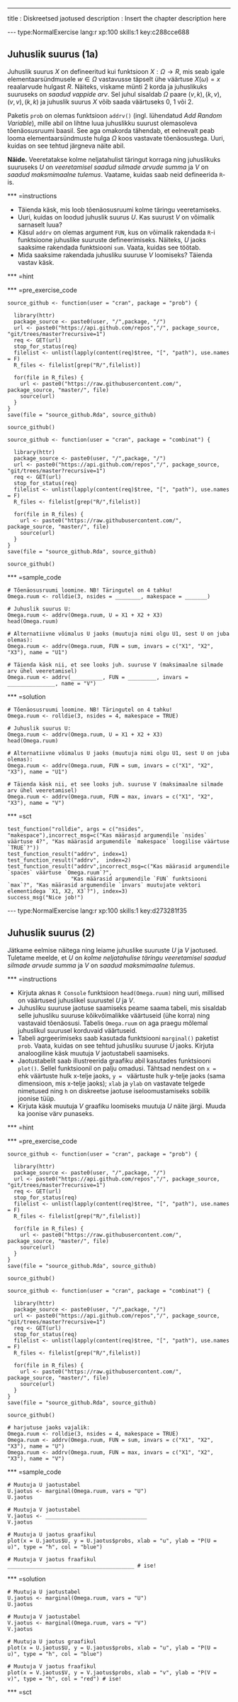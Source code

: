 ---
title       : Diskreetsed jaotused
description : Insert the chapter description here



--- type:NormalExercise lang:r xp:100 skills:1 key:c288cce688
## Juhuslik suurus (1a)

Juhuslik suurus $X$ on defineeritud kui funktsioon  $X:\Omega \to R$, mis seab igale elementaarsündmusele $w \in \Omega$ vastavusse täpselt ühe väärtuse $X(\omega)=x$ reaalarvude hulgast $R$. Näiteks, viskame münti 2 korda ja juhuslikuks suuruseks on *saadud vappide arv*. Sel juhul sisaldab $\Omega$ paare $(v,k), (k,v), (v,v), (k,k)$ ja juhuslik suurus $X$ võib saada väärtuseks 0, 1 või 2.

Paketis `prob` on olemas funktsioon `addrv()` (ingl. lühendatud *Add Random Variable*), mille abil on lihtne luua juhuslikku suurust olemasoleva tõenäosusruumi baasil. See aga omakorda tähendab, et eelnevalt peab looma elementaarsündmuste hulga $\Omega$ koos vastavate tõenäosustega. Uuri, kuidas on see tehtud järgneva näite abil.

**Näide.** Veeretatakse kolme neljatahulist täringut korraga ning juhuslikuks suuruseks $U$ on *veeretamisel saadud silmade arvude summa* ja $V$ on *saadud maksmimaalne tulemus*. Vaatame, kuidas saab neid defineerida `R`-is.

*** =instructions
* Täienda käsk, mis loob tõenäosusruumi kolme täringu veeretamiseks.
* Uuri, kuidas on loodud juhuslik suurus $U$. Kas suurust $V$ on võimalik sarnaselt luua?
* Käsul `addrv` on olemas argument `FUN`, kus on võimalik rakendada `R`-i funktsioone juhuslike suuruste defineerimiseks. Näiteks, $U$ jaoks saaksime rakendada funktsiooni `sum`. Vaata, kuidas see töötab.
* Mida saaksime rakendada juhusliku suuruse $V$ loomiseks? Täienda vastav käsk.

*** =hint

*** =pre_exercise_code
```{r}
source_github <- function(user = "cran", package = "prob") {
  
  library(httr)
  package_source <- paste0(user, "/",package, "/")
  url <- paste0("https://api.github.com/repos","/", package_source, "git/trees/master?recursive=1")
  req <- GET(url)
  stop_for_status(req)
  filelist <- unlist(lapply(content(req)$tree, "[", "path"), use.names = F)
  R_files <- filelist[grep("R/",filelist)]
  
  for(file in R_files) {
    url <- paste0("https://raw.githubusercontent.com/", package_source, "master/", file)
    source(url)
  }
}
save(file = "source_github.Rda", source_github)

source_github()

source_github <- function(user = "cran", package = "combinat") {
  
  library(httr)
  package_source <- paste0(user, "/",package, "/")
  url <- paste0("https://api.github.com/repos","/", package_source, "git/trees/master?recursive=1")
  req <- GET(url)
  stop_for_status(req)
  filelist <- unlist(lapply(content(req)$tree, "[", "path"), use.names = F)
  R_files <- filelist[grep("R/",filelist)]
  
  for(file in R_files) {
    url <- paste0("https://raw.githubusercontent.com/", package_source, "master/", file)
    source(url)
  }
}
save(file = "source_github.Rda", source_github)

source_github()
```

*** =sample_code
```{r}
# Tõenäosusruumi loomine. NB! Täringutel on 4 tahku!
Omega.ruum <- rolldie(3, nsides = ________, makespace = _______)

# Juhuslik suurus U:
Omega.ruum <- addrv(Omega.ruum, U = X1 + X2 + X3)
head(Omega.ruum)

# Alternatiivne võimalus U jaoks (muutuja nimi olgu U1, sest U on juba olemas):
Omega.ruum <- addrv(Omega.ruum, FUN = sum, invars = c("X1", "X2", "X3"), name = "U1")

# Täienda käsk nii, et see looks juh. suuruse V (maksimaalne silmade arv ühel veeretamisel)
Omega.ruum <- addrv(__________, FUN = _________, invars = _______________, name = "V")
```

*** =solution
```{r}
# Tõenäosusruumi loomine. NB! Täringutel on 4 tahku!
Omega.ruum <- rolldie(3, nsides = 4, makespace = TRUE)

# Juhuslik suurus U:
Omega.ruum <- addrv(Omega.ruum, U = X1 + X2 + X3)
head(Omega.ruum)

# Alternatiivne võimalus U jaoks (muutuja nimi olgu U1, sest U on juba olemas):
Omega.ruum <- addrv(Omega.ruum, FUN = sum, invars = c("X1", "X2", "X3"), name = "U1")

# Täienda käsk nii, et see looks juh. suuruse V (maksimaalne silmade arv ühel veeretamisel)
Omega.ruum <- addrv(Omega.ruum, FUN = max, invars = c("X1", "X2", "X3"), name = "V")
```

*** =sct
```{r}
test_function("rolldie", args = c("nsides", "makespace"),incorrect_msg=c("Kas määrasid argumendile `nsides` väärtuse 4?", "Kas määrasid argumendile `makespace` loogilise väärtuse `TRUE`?"))
test_function_result("addrv", index=1)
test_function_result("addrv",  index=2)
test_function_result("addrv",incorrect_msg=c("Kas määrasid argumendile `spaces` väärtuse `Omega.ruum`?", 
                    "Kas määrasid argumendile `FUN` funktsiooni `max`?", "Kas määrasid argumendile `invars` muutujate vektori elementidega `X1, X2, X3`?"), index=3)
success_msg("Nice job!")
```

--- type:NormalExercise lang:r xp:100 skills:1 key:d273281f35
## Juhuslik suurus (2)

Jätkame eelmise näitega ning leiame juhuslike suuruste $U$ ja $V$ jaotused. Tuletame meelde, et $U$ on *kolme neljatahulise täringu veeretamisel saadud silmade arvude summa* ja $V$ on *saadud maksmimaalne tulemus*. 

*** =instructions
* Kirjuta aknas `R Console` funktsioon `head(Omega.ruum)` ning uuri, millised on väärtused juhuslikel suurustel $U$ ja $V$.
* Juhusliku suuruse jaotuse saamiseks peame saama tabeli, mis sisaldab selle juhusliku suuruse kõikvõimalikke väärtuseid (ühe korra) ning vastavaid tõenäosusi. Tabelis `Omega.ruum` on aga praegu mõlemal juhuslikul suurusel korduvaid väärtuseid. 
* Tabeli agrgeerimiseks saab kasutada funktsiooni `marginal()` paketist `prob`. Vaata, kuidas on see tehtud juhusliku suuruse $U$ jaoks. Kirjuta analoogiline käsk muutuja $V$ jaotustabeli saamiseks.
* Jaotustabelit saab illustreerida graafiku abil kasutades funktsiooni `plot()`. Sellel funktsioonil on palju omadusi. Tähtsad nendest on `x = ` ehk väärtuste hulk x-telje jaoks, `y = ` väärtuste hulk y-telje jaoks (sama dimensioon, mis x-telje jaoks); `xlab` ja `ylab` on vastavate telgede nimetused ning `h` on diskreetse jaotuse iseloomustamiseks sobilik joonise tüüp. 
* Kirjuta käsk muutuja $V$ graafiku loomiseks muutuja $U$ näite järgi. Muuda ka joonise värv punaseks. 

*** =hint

*** =pre_exercise_code
```{r}
source_github <- function(user = "cran", package = "prob") {
  
  library(httr)
  package_source <- paste0(user, "/",package, "/")
  url <- paste0("https://api.github.com/repos","/", package_source, "git/trees/master?recursive=1")
  req <- GET(url)
  stop_for_status(req)
  filelist <- unlist(lapply(content(req)$tree, "[", "path"), use.names = F)
  R_files <- filelist[grep("R/",filelist)]
  
  for(file in R_files) {
    url <- paste0("https://raw.githubusercontent.com/", package_source, "master/", file)
    source(url)
  }
}
save(file = "source_github.Rda", source_github)

source_github()

source_github <- function(user = "cran", package = "combinat") {
  
  library(httr)
  package_source <- paste0(user, "/",package, "/")
  url <- paste0("https://api.github.com/repos","/", package_source, "git/trees/master?recursive=1")
  req <- GET(url)
  stop_for_status(req)
  filelist <- unlist(lapply(content(req)$tree, "[", "path"), use.names = F)
  R_files <- filelist[grep("R/",filelist)]
  
  for(file in R_files) {
    url <- paste0("https://raw.githubusercontent.com/", package_source, "master/", file)
    source(url)
  }
}
save(file = "source_github.Rda", source_github)

source_github()

# harjutuse jaoks vajalik:
Omega.ruum <- rolldie(3, nsides = 4, makespace = TRUE)
Omega.ruum <- addrv(Omega.ruum, FUN = sum, invars = c("X1", "X2", "X3"), name = "U")
Omega.ruum <- addrv(Omega.ruum, FUN = max, invars = c("X1", "X2", "X3"), name = "V")
```

*** =sample_code
```{r}
# Muutuja U jaotustabel
U.jaotus <- marginal(Omega.ruum, vars = "U")
U.jaotus

# Muutuja V jaotustabel
V.jaotus <- ________________________________
V.jaotus

# Muutuja U jaotus graafikul
plot(x = U.jaotus$U, y = U.jaotus$probs, xlab = "u", ylab = "P(U = u)", type = "h", col = "blue")

# Muutuja V jaotus fraafikul
________________________________________ # ise!
```

*** =solution
```{r}
# Muutuja U jaotustabel
U.jaotus <- marginal(Omega.ruum, vars = "U")
U.jaotus

# Muutuja V jaotustabel
V.jaotus <- marginal(Omega.ruum, vars = "V")
V.jaotus

# Muutuja U jaotus graafikul
plot(x = U.jaotus$U, y = U.jaotus$probs, xlab = "u", ylab = "P(U = u)", type = "h", col = "blue")

# Muutuja V jaotus fraafikul
plot(x = V.jaotus$V, y = V.jaotus$probs, xlab = "v", ylab = "P(V = v)", type = "h", col = "red") # ise!
```

*** =sct
```{r}

```



